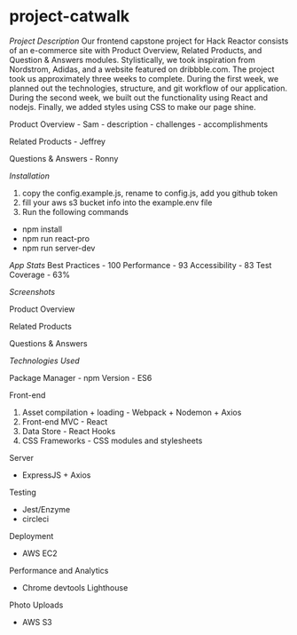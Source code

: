 # project-catwalk

*Project Description*
  Our frontend capstone project for Hack Reactor consists of an e-commerce site with Product Overview, Related Products, and Question & Answers modules. Stylistically, we took inspiration from Nordstrom, Adidas, and a website featured on dribbble.com. The project took us approximately three weeks to complete. During the first week, we planned out the technologies, structure, and git workflow of our application. During the second week, we built out the functionality using React and nodejs. Finally, we added styles using CSS to make our page shine.
  
  Product Overview - Sam 
    - description
    - challenges
    - accomplishments


  Related Products - Jeffrey
  
  
  Questions & Answers - Ronny


*Installation*
1. copy the config.example.js, rename to config.js, add you github token
2. fill your aws s3 bucket info into the example.env file
4. Run the following commands
  - npm install
  - npm run react-pro
  - npm run server-dev

*App Stats*
Best Practices - 100
Performance - 93
Accessibility - 83
Test Coverage - 63%

*Screenshots*

Product Overview

Related Products

Questions & Answers


*Technologies Used*

Package Manager - npm
Version - ES6

Front-end
1. Asset compilation + loading - Webpack + Nodemon + Axios
2. Front-end MVC - React
3. Data Store - React Hooks
4. CSS Frameworks - CSS modules and stylesheets

Server
- ExpressJS + Axios

Testing
 - Jest/Enzyme
 - circleci

Deployment 
 - AWS EC2

Performance and Analytics 
- Chrome devtools Lighthouse

Photo Uploads  
- AWS S3
